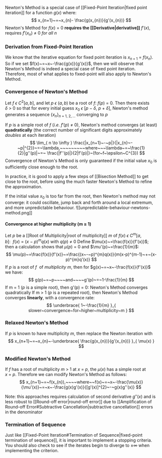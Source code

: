 Newton's Method is a special case of [[Fixed-Point Iteration|fixed point iteration]] for a function $g(x)$ where:
$$
x_{n+1}~=~x_{n}- \frac{g(x_{n})}{g'(x_{n})}
$$
Newton's Method for $f(x)~=~0$ **requires the [[Derivative|derivative]]** $f'(x)$, requires $f'(x_{n})~\neq~0~for~all~n$
### Derivation from Fixed-Point Iteration

We know that the iterative equation for fixed point iteration is $x_{n+1}~=~f(x_{n})$.
So if we set $f(x)~=~x~-\frac{g(x)}{g'(x)}$, then we will observe that Newton's Method is indeed a special case of fixed point iteration. Therefore, most of what applies to fixed-point will also apply to Newton's Method.

### Convergence of Newton's Method

Let $f~\epsilon~C^{2} [a,b],$ and let $p~\epsilon~(a,b)$ be a root of $f:~f(p)~=~0.$
Then there exists $\delta~>~0$ so that for every initial guess $x_{0}~\epsilon~[p~-~\delta,~p~+~\delta]$, Newton's method generates a sequence {$x_{n}$}$_{n~=~1,~2,\dots}$ converging to $p$

If $p$ is a simple root of $f~(i.e.~f'(p)~\neq~0)$, Newton's method converges (at least) **quadratically** (the correct number of significant digits approximately *doubles* at each iteration)
$$
\lim_{ n \to \infty } \frac{|x_{n+1}~-~p|}{|x_{n}~-~p|^{2}}~=~\lambda,~~~~~~~~~where~~~\lambda~=~\frac{1}{2}|g''(p)|~=~ \frac{|f''(p)|}{2|f'(p)|}~(for~f~\epsilon~C^{3})
$$
Convergence of Newton's Method is only guaranteed if the initial value $x_{0}$ is sufficiently close enough to the root.

In practice, it is good to apply a few steps of [[Bisection Method]] to get close to the root, before using the much faster Newton's Method to refine the approximation.

If the initial value $x_{0}$ is too far from the root, then Newton's method may not converge: it could oscillate, jump back and forth around a local extremum, and more unpredictable behaviour.
![[unpredictable-behaviour-newtons-method.png]]

#### Convergence at higher multiplicity (m $\geq$ 1)

Let $p$ be a [[Root of Multiplicity|root of multiplicity]] $m$ of $f(x)~\epsilon~C^{m}[a,b]:~~f(x)~=~(x~-~p)^{m} q(x)$ with $q(p)~\neq~0$
Define $\mu(x)~=\frac{f(x)}{f'(x)}$; then a calculation shows that $\mu(p)~=~0$ and $\mu'(p)~=\frac{1}{m}$:
$$
\mu(p)~=\frac{f(x)}{f'(x)}~=\frac{(x~-~p)^{m}q(x)}{m(x-p)^{m-1}~+~(x-p)^{m}q'(x)}
$$
If $p$ is a root of $f~$ of *multiplicity $m$*, then for $g(x)~=~x~-\frac{f(x)}{f'(x)}$ we have:
$$
g(p)~=~p~~~~and~~~~g'(p)~=~1-\frac{1}{m}
$$
If m = 1 ($p$ is a simple root), then g'(p) = 0: Newton's Method converges quadratically
If m > 1 ($p$ is a repeated root), then Newton's Method converges **linearly**, with a convergence rate:
$$
\underbrace{ 1~-\frac{1}{m} }_{ slower~convergence~for~higher~multiplicity~m }
$$

### Relaxed Newton's Method

If $p$ is known to have multiplicity $m$, then replace the Newton iteration with
$$
x_{n+1}~=~x_{n}~-\underbrace{ \frac{g(x_{n})}{g'(x_{n})} }_{ \mu(x) }
$$
### Modified Newton's Method

If $f$ has a root of multiplicity $m$ > 1 at $x~=~p$, the $\mu(x)$ has a simple root at $x~=~p$. Therefore we can modify Newton's Method as follows:
$$
x_{n+1}~=~f(x_{n}),~~~~where~~f(x)~=~x~-\frac{\mu(x)}{\mu'(x)}~=~x~-\frac{g(x)g'(x)}{[g'(x)]^{2}~-~g(x)g''(x)}
$$

Note: this approaches requires calculation of second derivative $g''(x)$ and is less robust to [[Round-off error|round-off error]] due to [[Amplification of Round-off Error#Subtractive Cancellation|subtractive cancellation]] errors in the denominator
### Termination of Sequence

Just like [[Fixed-Point Iteration#Termination of Sequence|fixed-point termination of sequence]], it is important to implement a stopping criteria. You should also check to see if the iterates begin to diverge to $\pm \infty$ when implementing the criterion.

